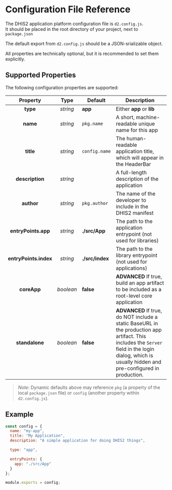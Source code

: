 # Configuration File Reference

The DHIS2 application platform configuration file is `d2.config.js`.<br/>
It should be placed in the root directory of your project, next to `package.json`

The default export from `d2.config.js` should be a JSON-srializable object.

All properties are technically optional, but it is recommended to set them explicitly.

## Supported Properties

The following configuration properties are supported:

|       Property        |   Type    | Default         | Description                                                                                                                                                                                           |
| :-------------------: | :-------: | --------------- | ----------------------------------------------------------------------------------------------------------------------------------------------------------------------------------------------------- |
|       **type**        | _string_  | **app**         | Either **app** or **lib**                                                                                                                                                                             |
|       **name**        | _string_  | `pkg.name`      | A short, machine-readable unique name for this app                                                                                                                                                    |
|       **title**       | _string_  | `config.name`   | The human-readable application title, which will appear in the HeaderBar                                                                                                                              |
|    **description**    | _string_  |                 | A full-length description of the application                                                                                                                                                          |
|      **author**       | _string_  | `pkg.author`    | The name of the developer to include in the DHIS2 manifest                                                                                                                                            |
|  **entryPoints.app**  | _string_  | **./src/App**   | The path to the application entrypoint (not used for libraries)                                                                                                                                       |
| **entryPoints.index** | _string_  | **./src/index** | The path to the library entrypoint (not used for applications)                                                                                                                                        |
|      **coreApp**      | _boolean_ | **false**       | **ADVANCED** If true, build an app artifact to be included as a root-level core application                                                                                                           |
|    **standalone**     | _boolean_ | **false**       | **ADVANCED** If true, do NOT include a static BaseURL in the production app artifact. This includes the `Server` field in the login dialog, which is usually hidden and pre-configured in production. |

> _Note_: Dynamic defaults above may reference `pkg` (a property of the local `package.json` file) or `config` (another property within `d2.config.js`).

## Example

```js
const config = {
  name: "my-app",
  title: "My Application",
  description: "A simple application for doing DHIS2 things",

  type: "app",

  entryPoints: {
    app: "./src/App"
  }
};

module.exports = config;
```
